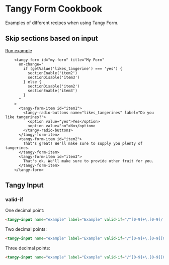 # Tangy Form Cookbook
Examples of different recipes when using Tangy Form.

## Skip sections based on input
[Run example](https://codepen.io/rjsteinert/pen/RXxwmP)
```
    <tangy-form id="my-form" title="My Form"
      on-change="
        if (getValue('likes_tangerine') === 'yes') {
          sectionEnable('item2')
          sectionDisable('item3')
        } else {
          sectionDisable('item2')
          sectionEnable('item3')
        }      
      "
    >
      <tangy-form-item id="item1">
        <tangy-radio-buttons name="likes_tangerines" label="Do you like tangerines?">
          <option value="yes">Yes</option>
          <option value="no">No</option>
        </tangy-radio-buttons>
      </tangy-form-item>
      <tangy-form-item id="item2">
        That's great! We'll make sure to supply you plenty of tangerines.
      </tangy-form-item>
      <tangy-form-item id="item3">
        That's ok. We'll make sure to provide other fruit for you.
      </tangy-form-item>
    </tangy-form>
```

## Tangy Input

### valid-if

One decimal point:
```html
<tangy-input name="example" label="Example" valid-if="/^[0-9]+\.[0-9]/.test(input.value)"></tangy-input>
```

Two decimal points:
```html
<tangy-input name="example" label="Example" valid-if="/^[0-9]+\.[0-9][0-9]/.test(input.value)"></tangy-input>
```

Three decimal points:
```html
<tangy-input name="example" label="Example" valid-if="/^[0-9]+\.[0-9][0-9][0-9]$/.test(input.value)"></tangy-input>
```
